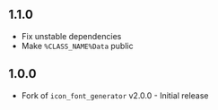## 1.1.0

* Fix unstable dependencies
* Make `%CLASS_NAME%Data` public

## 1.0.0

* Fork of `icon_font_generator` v2.0.0 - Initial release
